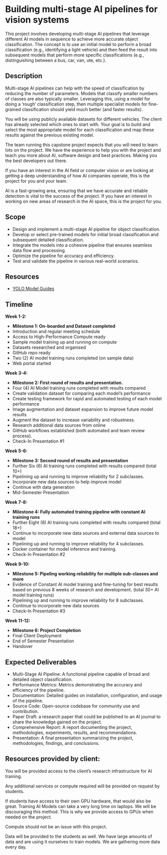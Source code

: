 # Building multi-stage AI pipelines for vision systems

This project involves developing multi-stage AI pipelines that leverage different AI models in sequence to achieve more accurate object classification. The concept is to use an initial model to perform a broad classification (e.g., identifying a light vehicle) and then feed the result into subsequent models that perform more specific classifications (e.g., distinguishing between a bus, car, van, ute, etc.).

## Description

Multi-stage AI pipelines can help with the speed of classification by reducing the number of parameters.   Models that classify smaller numbers of classes are also typically smaller.  Leveraging this, using a model for doing a ‘rough’ classification step, then multiple specialist models for fine-grained classification should yield much better (and faster results).

You will be using publicly available datasets for different vehicles.  The client has already selected which ones to start with.  Your goal is to build and select the most appropriate model for each classification and map these results against the previous existing model.

The team running this capstone project expects that you will need to learn lots on the project.  We have the experience to help you with the project and teach you more about AI, software design and best practices.   Making you the best developers out there.  

If you have an interest in the AI field or computer vision or are looking at getting a deep understanding of how AI companies operate, this is the project for you and your team.

AI is a fast-growing area, ensuring that we have accurate and reliable detection is vital to the success of the project.  If you have an interest in working on new areas of research in the AI space, this is the project for you.

## Scope
- Design and implement a multi-stage AI pipeline for object classification.
- Develop or select pre-trained models for initial broad classification and subsequent detailed classification.
- Integrate the models into a cohesive pipeline that ensures seamless data flow and processing.
- Optimize the pipeline for accuracy and efficiency.
- Test and validate the pipeline in various real-world scenarios.


## Resources
- [YOLO Model Guides](https://docs.ultralytics.com/guides/)

## Timeline

**Week 1-2:**
- **Milestone 1: On-boarded and Dataset completed**
- Introduction and regular meeting schedule
- Access to High-Performance Compute ready
- Sample model training up and running on compute
- Datasets researched and organised
- GitHub repo ready
- Two (2) AI model training runs completed (on sample data)
- Web portal started

**Week 3-4:**
- **Milestone 2: First round of results and presentation.**
- Four (4) AI Model training runs completed with results compared
- Create validation dataset for comparing each model’s performance
- Create testing framework for rapid and automated testing of each model performance
- Image augmentation and dataset expansion to improve future model results
- Augment the dataset to increase variability and robustness.
- Research additional data sources from online
- GitHub workflows established (both automated and team review process).
- Check-In Presentation #1

**Week 5-6:**
- **Milestone 3: Second round of results and presentation**
- Further Six (6) AI training runs completed with results compared (total 10+)
- Pipelining up and running to improve reliability for 2 subclasses.
- Incorporate new data sources to help improve model
- Continue with data generation
- Mid-Semester Presentation

**Week 7-8:**
- **Milestone 4: Fully automated training pipeline with constant AI training runs**
- Further Eight (8) AI training runs completed with results compared (total 18+)
- Continue to incorporate new data sources and external data sources to model
- Pipelining up and running to improve reliability for 4 subclasses.
- Docker container for model inference and training.
- Check-In Presentation #2

**Week 9-10:**
- **Milestone 5: Pipeling working reliability for multiple sub-classes and more**
- Evidence of Constant AI model training and fine-tuning for best results based on previous 8 weeks of research and development. (total 30+ AI model training runs)
- Pipelining up and running to improve reliability for 8 subclasses.
- Continue to incorporate new data sources
- Check-In Presentation #3

**Week 11-12:**
- **Milestone 6: Project Completion**
- Final Client Deployment
- End of Semester Presentation
- Handover


## Expected Deliverables
- Multi-Stage AI Pipeline: A functional pipeline capable of broad and detailed object classification.
- Performance Metrics: Metrics demonstrating the accuracy and efficiency of the pipeline.
- Documentation: Detailed guides on installation, configuration, and usage of the pipeline.
- Source Code: Open-source codebase for community use and contribution.
- Paper Draft:  a research paper that could be published to an AI journal to share the knowledge gained on the project.
- Comprehensive Report: A report documenting the project, methodologies, experiments, results, and recommendations.
- Presentation: A final presentation summarizing the project, methodologies, findings, and conclusions.



## Resources provided by client:

You will be provided access to the client’s research infrastructure for AI training.

Any additional services or compute required will be provided on request by students.

If students have access to their own GPU hardware, that would also be great.  Training AI Models can take a very long time on laptops.  We will be discouraging this method.  This is why we provide access to GPUs when needed on the project.

Compute should not be an issue with this project.

Data will be provided to the students as well.  We have large amounts of data and are using it ourselves to train models.  We are gathering more data every day.  
